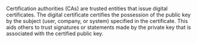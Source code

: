 Certification authorities (CAs) are trusted entities that issue digital certificates. The digital
certificate certifies the possession of the public key by the subject (user, company, or system)
specified in the certificate. This aids others to trust signatures or statements made by the private
key that is associated with the certified public key.